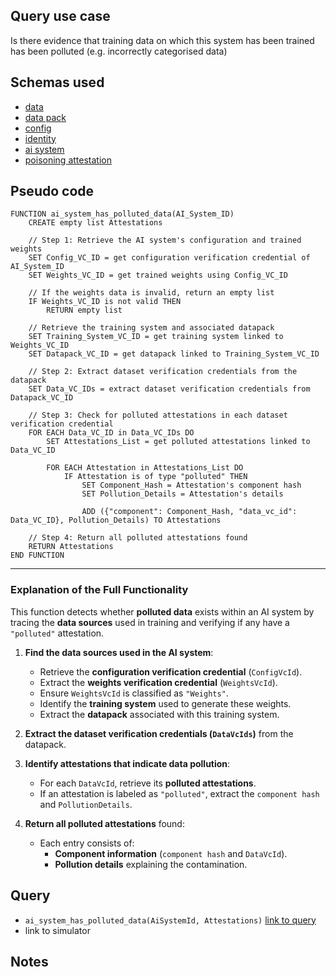 ## Query use case

Is there evidence that training data on which this system has been trained has been polluted (e.g. incorrectly categorised data)



## Schemas used

* [data](https://github.com/nqminds/Trusted-AI-BOM/blob/training-data-provenance/packages/schemas/src/taibom-schemas/10-data.v1.0.0.schema.yaml)
* [data pack](https://github.com/nqminds/Trusted-AI-BOM/blob/training-data-provenance/packages/schemas/src/taibom-schemas/20-data-pack.v1.0.0.schema.yaml)
* [config](https://github.com/nqminds/Trusted-AI-BOM/blob/training-data-provenance/packages/schemas/src/taibom-schemas/25-config.v1.0.0.schema.yaml) 
* [identity](https://github.com/nqminds/Trusted-AI-BOM/blob/training-data-provenance/packages/schemas/src/taibom-schemas/5-identity.v1.0.0.schema.yaml)
* [ai system](https://github.com/nqminds/Trusted-AI-BOM/blob/training-data-provenance/packages/schemas/src/taibom-schemas/50-ai-system.v1.0.0.schema.yaml)
* [poisoning attestation](https://github.com/nqminds/Trusted-AI-BOM/blob/training-data-provenance/packages/schemas/src/taibom-schemas/66-polluted_attestation.v1.0.0.schema.yaml)




## Pseudo code 

```
FUNCTION ai_system_has_polluted_data(AI_System_ID)
    CREATE empty list Attestations

    // Step 1: Retrieve the AI system's configuration and trained weights
    SET Config_VC_ID = get configuration verification credential of AI_System_ID
    SET Weights_VC_ID = get trained weights using Config_VC_ID

    // If the weights data is invalid, return an empty list
    IF Weights_VC_ID is not valid THEN
        RETURN empty list

    // Retrieve the training system and associated datapack
    SET Training_System_VC_ID = get training system linked to Weights_VC_ID
    SET Datapack_VC_ID = get datapack linked to Training_System_VC_ID

    // Step 2: Extract dataset verification credentials from the datapack
    SET Data_VC_IDs = extract dataset verification credentials from Datapack_VC_ID

    // Step 3: Check for polluted attestations in each dataset verification credential
    FOR EACH Data_VC_ID in Data_VC_IDs DO
        SET Attestations_List = get polluted attestations linked to Data_VC_ID

        FOR EACH Attestation in Attestations_List DO
            IF Attestation is of type "polluted" THEN
                SET Component_Hash = Attestation's component hash
                SET Pollution_Details = Attestation's details
                
                ADD ({"component": Component_Hash, "data_vc_id": Data_VC_ID}, Pollution_Details) TO Attestations

    // Step 4: Return all polluted attestations found
    RETURN Attestations
END FUNCTION

```

---

### **Explanation of the Full Functionality**
This function detects whether **polluted data** exists within an AI system by tracing the **data sources** used in training and verifying if any have a `"polluted"` attestation.

1. **Find the data sources used in the AI system**:  
   - Retrieve the **configuration verification credential** (`ConfigVcId`).  
   - Extract the **weights verification credential** (`WeightsVcId`).  
   - Ensure `WeightsVcId` is classified as `"Weights"`.  
   - Identify the **training system** used to generate these weights.  
   - Extract the **datapack** associated with this training system.  

2. **Extract the dataset verification credentials (`DataVcIds`)** from the datapack.  

3. **Identify attestations that indicate data pollution**:  
   - For each `DataVcId`, retrieve its **polluted attestations**.  
   - If an attestation is labeled as `"polluted"`, extract the `component hash` and `PollutionDetails`.  

4. **Return all polluted attestations** found:  
   - Each entry consists of:  
     - **Component information** (`component hash` and `DataVcId`).  
     - **Pollution details** explaining the contamination.  



## Query

- `ai_system_has_polluted_data(AiSystemId, Attestations)` [link to query](https://github.com/nqminds/Trusted-AI-BOM/blob/poisoninging%2Cpollution%26bias/packages/claim_cascade_batteries/taibom-battery/scenarios.json#L221-L224)
- link to simulator 





## Notes

